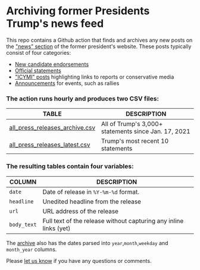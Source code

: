 # Archiving former Presidents Trump's news feed

This repo contains a Github action that finds and archives any new posts on the ["news" section](https://www.donaldjtrump.com/news) of the former president's website. These posts typically consist of four categories: 

- [New candidate endorsements](https://www.donaldjtrump.com/news/news-6hxhjdufq21851)
- [Official statements](https://www.donaldjtrump.com/news/news-mvrzrvg5d61849) 
- ["ICYMI" posts](https://www.donaldjtrump.com/news/news-gzvsvbqznh1868) highlighting links to reports or conservative media
- [Announcements](https://www.donaldjtrump.com/news/news-k9mq7bc4pw1869) for events, such as rallies


### The action runs hourly and produces two CSV files: 

| TABLE   |      DESCRIPTION  |    
|----------|-------------|
| [all_press_releases_archive.csv](https://github.com/gridviz/trump-releases/blob/main/data/processed/all_press_releases_archive.csv) |  All of Trump's 3,000+ statements since Jan. 17, 2021 |
[all_press_releases_latest.csv](https://github.com/gridviz/trump-releases/blob/main/data/processed/all_press_releases_latest.csv) |  Trump's most recent 10 statements|


### The resulting tables contain four variables: 

| COLUMN   |      DESCRIPTION      |
|----------|-------------|
| `date` |  Date of release in `%Y-%m-%d` format. 
| `headline` |  Unedited headline from the release|
| `url` |  URL address of the release|
| `body_text` | Full text of the release without capturing any inline links (yet)|

The [archive](https://github.com/gridviz/trump-releases/blob/main/data/processed/all_press_releases_archive.csv) also has the dates parsed into `year`,`month`,`weekday` and `month_year` columns.

Please [let us know](mailto:mstiles@grid.news) if you have any questions or comments. 

